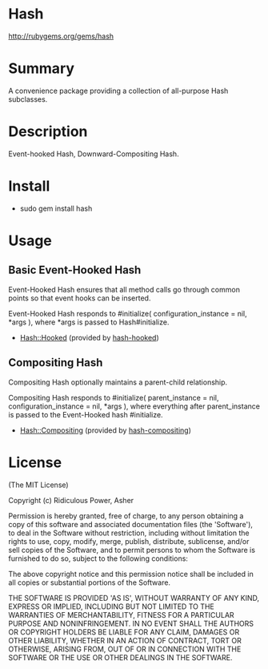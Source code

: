 # Hash #

http://rubygems.org/gems/hash

# Summary #

A convenience package providing a collection of all-purpose Hash subclasses.

# Description #

Event-hooked Hash, Downward-Compositing Hash.

# Install #

* sudo gem install hash

# Usage #

## Basic Event-Hooked Hash ##

Event-Hooked Hash ensures that all method calls go through common points so that event hooks can be inserted.

Event-Hooked Hash responds to #initialize( configuration_instance = nil, *args ), where *args is passed to Hash#initialize.

* <a href="https://github.com/RidiculousPower/hash-hooked">Hash::Hooked</a> (provided by <a href="https://rubygems.org/gems/hash-hooked">hash-hooked</a>)

## Compositing Hash ##

Compositing Hash optionally maintains a parent-child relationship.

Compositing Hash responds to #initialize( parent_instance = nil, configuration_instance = nil, *args ), where everything after parent_instance is passed to the Event-Hooked hash #initialize.

* <a href="https://github.com/RidiculousPower/hash-compositing">Hash::Compositing</a> (provided by <a href="https://rubygems.org/gems/hash-compositing">hash-compositing</a>)

# License #

  (The MIT License)

  Copyright (c) Ridiculous Power, Asher

  Permission is hereby granted, free of charge, to any person obtaining
  a copy of this software and associated documentation files (the
  'Software'), to deal in the Software without restriction, including
  without limitation the rights to use, copy, modify, merge, publish,
  distribute, sublicense, and/or sell copies of the Software, and to
  permit persons to whom the Software is furnished to do so, subject to
  the following conditions:

  The above copyright notice and this permission notice shall be
  included in all copies or substantial portions of the Software.

  THE SOFTWARE IS PROVIDED 'AS IS', WITHOUT WARRANTY OF ANY KIND,
  EXPRESS OR IMPLIED, INCLUDING BUT NOT LIMITED TO THE WARRANTIES OF
  MERCHANTABILITY, FITNESS FOR A PARTICULAR PURPOSE AND NONINFRINGEMENT.
  IN NO EVENT SHALL THE AUTHORS OR COPYRIGHT HOLDERS BE LIABLE FOR ANY
  CLAIM, DAMAGES OR OTHER LIABILITY, WHETHER IN AN ACTION OF CONTRACT,
  TORT OR OTHERWISE, ARISING FROM, OUT OF OR IN CONNECTION WITH THE
  SOFTWARE OR THE USE OR OTHER DEALINGS IN THE SOFTWARE.